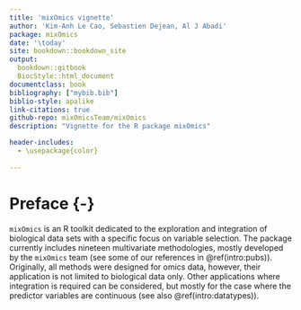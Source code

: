 ```yaml
--- 
title: 'mixOmics vignette'
author: 'Kim-Anh Le Cao, Sebastien Dejean, Al J Abadi'
package: mixOmics
date: '\today'
site: bookdown::bookdown_site
output: 
  bookdown::gitbook
  BiocStyle::html_document
documentclass: book
bibliography: ["mybib.bib"]
biblio-style: apalike
link-citations: true
github-repo: mixOmicsTeam/mixOmics
description: "Vignette for the R package mixOmics"

header-includes:
  - \usepackage{color}
  
---
```


# Preface {-}

`mixOmics` is an R toolkit dedicated to the exploration and integration of biological data sets with a specific focus on variable selection. The package currently includes nineteen multivariate methodologies, mostly developed by the `mixOmics` team (see some of our references in \@ref(intro:pubs)). Originally, all methods were designed for omics data, however, their application is not limited to biological data only. Other applications where integration is required can be considered, but mostly for the case where the predictor variables are continuous (see also \@ref(intro:datatypes)). 
